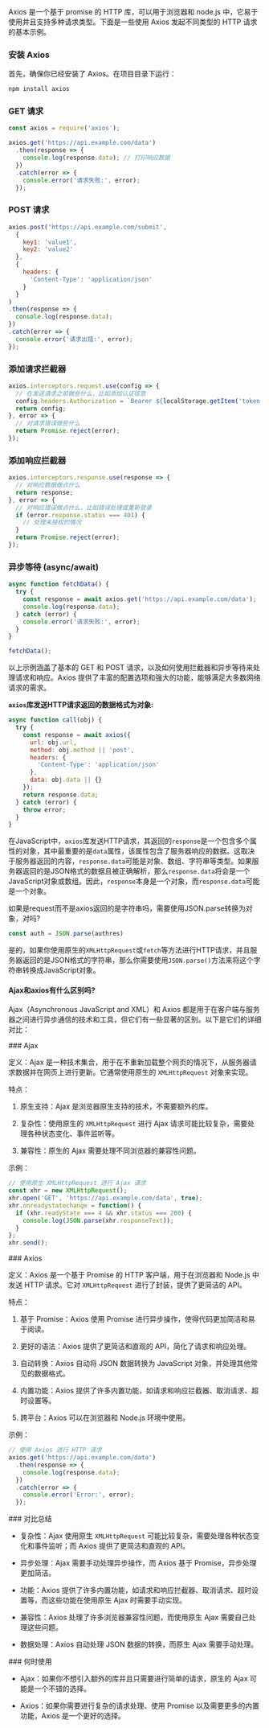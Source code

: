 Axios 是一个基于 promise 的 HTTP 库，可以用于浏览器和 node.js 中，它易于使用并且支持多种请求类型。下面是一些使用 Axios 发起不同类型的 HTTP 请求的基本示例。

### 安装 Axios

首先，确保你已经安装了 Axios。在项目目录下运行：

```sh
npm install axios
```

### GET 请求

```js
const axios = require('axios');

axios.get('https://api.example.com/data')
  .then(response => {
    console.log(response.data); // 打印响应数据
  })
  .catch(error => {
    console.error('请求失败:', error);
  });
```

### POST 请求

```js
axios.post('https://api.example.com/submit', 
  { 
    key1: 'value1',
    key2: 'value2'
  }, 
  {
    headers: {
      'Content-Type': 'application/json'
    }
  }
)
.then(response => {
  console.log(response.data);
})
.catch(error => {
  console.error('请求出错:', error);
});
```

### 添加请求拦截器

```js
axios.interceptors.request.use(config => {
  // 在发送请求之前做些什么，比如添加认证信息
  config.headers.Authorization = `Bearer ${localStorage.getItem('token')}`;
  return config;
}, error => {
  // 对请求错误做些什么
  return Promise.reject(error);
});
```

### 添加响应拦截器

```js
axios.interceptors.response.use(response => {
  // 对响应数据做点什么
  return response;
}, error => {
  // 对响应错误做点什么，比如错误处理或重新登录
  if (error.response.status === 401) {
    // 处理未授权的情况
  }
  return Promise.reject(error);
});
```

### 异步等待 (async/await)

```js
async function fetchData() {
  try {
    const response = await axios.get('https://api.example.com/data');
    console.log(response.data);
  } catch (error) {
    console.error('请求失败:', error);
  }
}

fetchData();
```

以上示例涵盖了基本的 GET 和 POST 请求，以及如何使用拦截器和异步等待来处理请求和响应。Axios 提供了丰富的配置选项和强大的功能，能够满足大多数网络请求的需求。



**`axios`库发送HTTP请求返回的数据格式为对象:**

```javascript
async function call(obj) {
  try {
    const response = await axios({
      url: obj.url,
      method: obj.method || 'post',
      headers: {
        'Content-Type': 'application/json'
      },
      data: obj.data || {}
    });
    return response.data;
  } catch (error) {
    throw error;
  }
}
```

在JavaScript中，`axios`库发送HTTP请求，其返回的`response`是一个包含多个属性的对象，其中最重要的是`data`属性，该属性包含了服务器响应的数据。这取决于服务器返回的内容，`response.data`可能是对象、数组、字符串等类型。如果服务器返回的是JSON格式的数据且被正确解析，那么`response.data`将会是一个JavaScript对象或数组。因此，`response`本身是一个对象，而`response.data`可能是一个对象。

如果是request而不是axios返回的是字符串吗，需要使用JSON.parse转换为对象，对吗?

```javascript
const auth = JSON.parse(authres)
```

是的，如果你使用原生的`XMLHttpRequest`或`fetch`等方法进行HTTP请求，并且服务器返回的是JSON格式的字符串，那么你需要使用`JSON.parse()`方法来将这个字符串转换成JavaScript对象。



#### Ajax和axios有什么区别吗?

Ajax（Asynchronous JavaScript and XML）和 Axios 都是用于在客户端与服务器之间进行异步通信的技术和工具，但它们有一些显著的区别。以下是它们的详细对比：

\### Ajax

定义：Ajax 是一种技术集合，用于在不重新加载整个网页的情况下，从服务器请求数据并在网页上进行更新。它通常使用原生的 `XMLHttpRequest` 对象来实现。

特点：

1. 原生支持：Ajax 是浏览器原生支持的技术，不需要额外的库。

1. 复杂性：使用原生的 `XMLHttpRequest` 进行 Ajax 请求可能比较复杂，需要处理各种状态变化、事件监听等。

1. 兼容性：原生的 Ajax 需要处理不同浏览器的兼容性问题。

示例：

```javascript
// 使用原生 XMLHttpRequest 进行 Ajax 请求
const xhr = new XMLHttpRequest();
xhr.open('GET', 'https://api.example.com/data', true);
xhr.onreadystatechange = function() {
  if (xhr.readyState === 4 && xhr.status === 200) {
    console.log(JSON.parse(xhr.responseText));
  }
};
xhr.send();
```

\### Axios

定义：Axios 是一个基于 Promise 的 HTTP 客户端，用于在浏览器和 Node.js 中发送 HTTP 请求。它对 `XMLHttpRequest` 进行了封装，提供了更简洁的 API。

特点：

1. 基于 Promise：Axios 使用 Promise 进行异步操作，使得代码更加简洁和易于阅读。

1. 更好的语法：Axios 提供了更简洁和直观的 API，简化了请求和响应处理。

1. 自动转换：Axios 自动将 JSON 数据转换为 JavaScript 对象，并处理其他常见的数据格式。

1. 内置功能：Axios 提供了许多内置功能，如请求和响应拦截器、取消请求、超时设置等。

1. 跨平台：Axios 可以在浏览器和 Node.js 环境中使用。

示例：

```javascript
// 使用 Axios 进行 HTTP 请求
axios.get('https://api.example.com/data')
  .then(response => {
    console.log(response.data);
  })
  .catch(error => {
    console.error('Error:', error);
  });
```

\### 对比总结

- 复杂性：Ajax 使用原生 `XMLHttpRequest` 可能比较复杂，需要处理各种状态变化和事件监听；而 Axios 提供了更简洁和直观的 API。

- 异步处理：Ajax 需要手动处理异步操作，而 Axios 基于 Promise，异步处理更加简洁。

- 功能：Axios 提供了许多内置功能，如请求和响应拦截器、取消请求、超时设置等，而这些功能在使用原生 Ajax 时需要手动实现。

- 兼容性：Axios 处理了许多浏览器兼容性问题，而使用原生 Ajax 需要自己处理这些问题。

- 数据处理：Axios 自动处理 JSON 数据的转换，而原生 Ajax 需要手动处理。

\### 何时使用

- Ajax：如果你不想引入额外的库并且只需要进行简单的请求，原生的 Ajax 可能是一个不错的选择。

- Axios：如果你需要进行复杂的请求处理、使用 Promise 以及需要更多的内置功能，Axios 是一个更好的选择。